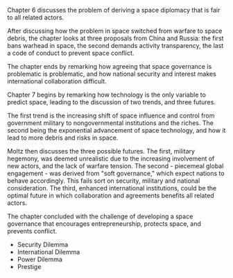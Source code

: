 Chapter 6 discusses the problem of deriving a space diplomacy that is fair to all related actors.

After discussing how the problem in space switched from warfare to space debris, the chapter looks at three proposals from China and Russia: the first bans warhead in space, the second demands activity transparency, the last a code of conduct to prevent space conflict.

The chapter ends by remarking how agreeing that space governance is problematic is problematic, and how national security and interest makes international collaboration difficult.

Chapter 7 begins by remarking how technology is the only variable to predict space, leading to the discussion of two trends, and three futures.

The first trend is the increasing shift of space influence and control from government military to nongovernmental institutions and the riches. The second being the exponential advancement of space technology, and how it lead to more debris and risks in space.

Moltz then discusses the three possible futures. The first, military hegemony, was deemed unrealistic due to the increasing involvement of new actors, and the lack of warfare tension. The second - piecemeal global engagement - was derived from "soft governance," which expect nations to behave accordingly. This fails sort on security, military and national consideration. The third, enhanced international institutions, could be the optimal future in which collaboration and agreements benefits all related actors.

The chapter concluded with the challenge of developing a space governance that encourages entrepreneurship, protects space, and prevents conflict.

+ Security Dilemma
+ International Dilemma
+ Power Dilemma
+ Prestige

